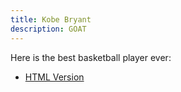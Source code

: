 ```yaml
---
title: Kobe Bryant
description: GOAT
---
```


Here is the best basketball player ever:
- [HTML Version](MarkdownExample.html)
